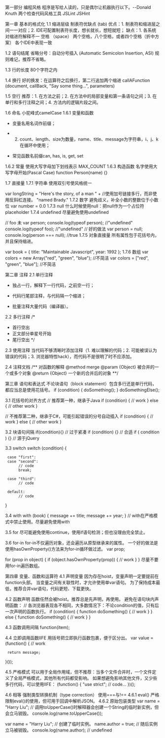 第一部分 编程风格
程序是写给人读的，只是偶尔让机器执行以下。--Donald Knuth
两个检查代码风格工具 JSLint JSHint

第一章 基本的格式化
1.1 缩进层级
制表符优缺点 (tab)
优点：1. 制表符和缩进层之间一一对应；2. IDE可配置制表符长度，想长就长，想短就短；
缺点：1. 各系统对缩进符解释不一
空格 （space）
两个空格，八个空格，或者四个空格（折中方案）
各个IDE中表现一致

1.2 语句结尾
省略分号：自动分号插入 (Automatic Semicolon Insertion, ASI)
规则难记，推荐不省略。

1.3 行的长度
     80个字符之内

1.4 换行
好的换发：在运算符之后换行，第二行追加两个缩进
callAFunction (document, callBack, "Say some thing...",
          parameters)

1.5 空行
     推荐：1. 在方法之前；2. 在方法中的局部变量和第一条语句之间；3. 在单行和多行注释之间；4. 方法内的逻辑片段之间。

1.6 命名
     小驼峰式camelCase
1.6.1 变量和函数

- 变量名用名词作前缀；
- 2. count、length、size为数量，name、title、message为字符串，i、j、k在循环中使用；

- 常见函数名前缀can, has, is, get, set

1.6.2 常量
     使用大写字母加下划线表示 MAX_COUNT
1.6.3 构造函数
     名字使用大写字母开始(Pascal Case) function Person(name) {}

1.7 直接量
1.7.1 字符串
     使用双引号使风格统一

var longString = "Here's the story, of a man " +     //使用加号链接多行，而非使用反斜杠连接。
                 "named Brady."
1.7.2 数字
     避免歧义，补全小数的整数位于小数位
     var number = 0.0
1.7.3 null
     什么时候使用null：把null作为一个占位符placeholder
1.7.4 undefined
     尽量避免使用undefined

// foo 未
var person;
console.log(typeof person);     //"undefined"
console.log(typeof foo);           //"undefined"
// 好的做法
var person = null;
console.log(person === null);     //true
1.7.5 对象直接量
     所有属性包于花括号内，并且保持缩进。

var book = {
     title: "Maintainable Javascript",
     year: 1992
};
1.7.6 数组
var colors = new Array("red", "green", "blue");     //不简洁
var colors = ["red", "green", "blue"];     //不简洁

第二章 注释
2.1 单行注释

- 独占一行，解释下一行代码，之前空一行；

- 代码行尾部注释，与代码隔一个缩进；

- 批量注释大量代码（编译器）。

2.2 多行注释
/*
 * 首行空出
 * 正文部分单星号开始
 * 尾行空出
 */

2.3 使用注释
     当代码不够清晰时添加注释（1. 难以理解的代码；2. 可能被误认为错误的代码；3. 浏览器特性hack），而代码不是很明了时不应添加。

2.4 注释文档
/**
对函数的解释
@method merge
@param {Object} 被合并的一个或多个对象
@return {Object} 一个新的合并后的对象
**/

第三章 语句和表达式
     不论块语句（block statement）包含多行还是单行代码，都应当总是使用花括号。
if (condition) {
     doSomething();
}
doSomethingElse();

3.1 花括号的对齐方式
// 推荐第一种，继承于Java
if (condition) {
     // work
} else {
     // other work
}

// 不推荐第二种，继承于C#，可能引起错误的分号自动插入
if (condition)
{
     // work
}
else
{
     // other work
}

3.2 块语句间隔
if(condition){}     // 过于紧凑
if (condition) {}     // 合适
if ( condition ) {}     // 源于jQuery

3.3 switch
switch (condition) {

     case "first":
     case "second":
          // code
          break;

     case "third":
          // code

     default:
          // code
}

3.4 with
with (book) {
     message += title;
     message += year;
}
// with在严格模式中禁止使用。尽量避免使用with

3.5 for
     尽可能避免使用continue，使用if语句检测；但也没理由完全禁止。

3.6 for-in
     for-in不仅遍历对象，还会遍历从原型继承来的属性。
     一个好的做法是使用hasOwnProperty()方法来为for-in循环做过滤。
var prop;

for (prop in object) {
     if (object.hasOwnProperty(prop)) {
          // work
     }
}
     尽量不要用for-in遍历数组。

第四章 变量、函数和运算符
4.1 声明变量
因为存在hoist，变量声明一定要提前在function头部。
当变量之间有关联性时，才允许使用单var语句。
为了保持成本最低，推荐合并var语句，代码更短、下载更快。

4.2 函数声明
函数任然会被hoist。推荐总是先声明，再使用。
避免在语句块内声明函数：
// 各浏览器表现各不相同，大多数情况下：不论condition的值，只有后一次声明的函数执行。
if (condition) {
     function doSomething() {
          // work
     }
} else {
     function doSomething() {
          // work
     }
}

4.3 函数调用间隔
function(item);

4.4 立即调用函数IIFE
用括号把立即执行函数包裹，便于区分出。
var value = (function() {
     // work

     return message;
}());

4.5 严格模式
可以用于全局作用域，但不推荐：当多个文件合并时，一个文件定义了全局严格模式，其他所有代码都受影响。
如果想避免影响其他文件，又少些多行代码，可以使用IIFE：
(function() {
     "use strict";
     // code...
})();

4.6 相等
强制类型转换机制（type correction）
使用===与!==
4.6.1 eval()
严格限制eval()的使用，但可用于回调中解析JSON。
4.6.2 原始包装类型
var name = "Harry Liu";
// 调用toUpperCase()时解释器会创建一个String的临时新实例，但会立马销毁。
console.log(name.toUpperCase());

var name = "Harry Liu";
// 创建了临时实例。
name.author = true;
// 随后实例立马被销毁。
console.log(name.author);     // undefined